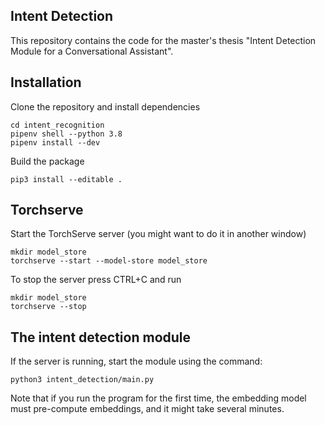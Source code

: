 ## Intent Detection

This repository contains the code for the master's thesis "Intent Detection Module for a Conversational Assistant".

## Installation

Clone the repository and install dependencies
```
cd intent_recognition
pipenv shell --python 3.8
pipenv install --dev
```

Build the package
```
pip3 install --editable .
```

## Torchserve
Start the TorchServe server (you might want to do it in another window)
```
mkdir model_store
torchserve --start --model-store model_store
```

To stop the server press CTRL+C and run
```
mkdir model_store
torchserve --stop
```

## The intent detection module
If the server is running, start the module using the command:
```
python3 intent_detection/main.py
```

Note that if you run the program for the first time, the embedding model must pre-compute embeddings, and it might take several minutes.
